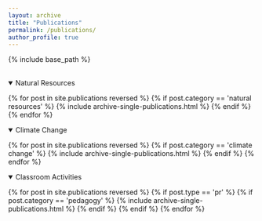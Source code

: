 ```yaml
---
layout: archive
title: "Publications"
permalink: /publications/
author_profile: true
---
```


<!-- Table 1 from paper, Course Topics: Market failure, efficiency and/or markets, climate change, market solutions, natural resources, valuation, non-market valuation, benefit/cost analysis, growth and/or development, environmental justice, population -->



{% include base_path %}

<br>

<details open>
<summary>
Natural Resources
</summary>

{% for post in site.publications reversed %}
    {% if post.category == 'natural resources' %}
      {% include archive-single-publications.html %}
    {% endif %}
{% endfor %}

</details>


<details open>
<summary class="id1">
Climate Change
</summary>

{% for post in site.publications reversed %}
  {% if post.category == 'climate change' %}
    {% include archive-single-publications.html %}
  {% endif %}
{% endfor %}

</details>


<details open>
<summary class="id2">
Classroom Activities 
</summary>

{% for post in site.publications reversed %}
  {% if post.type == 'pr' %}
    {% if post.category == 'pedagogy' %}
    {% include archive-single-publications.html %}
    {% endif %}
  {% endif %}
{% endfor %}

</details>




